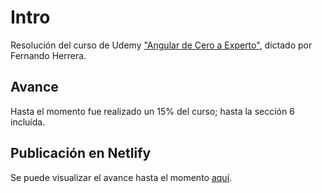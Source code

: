 # Intro

Resolución del curso de Udemy ["Angular de Cero a Experto"](https://www.udemy.com/course-dashboard-redirect/?course_id=3662358), dictado por Fernando Herrera.

## Avance

Hasta el momento fue realizado un 15% del curso; hasta la sección 6 incluída.

## Publicación en Netlify

Se puede visualizar el avance hasta el momento [aquí](https://brave-ptolemy-358de1.netlify.app/).

<!-- # Bases

This project was generated with [Angular CLI](https://github.com/angular/angular-cli) version 12.2.12.

## Development server

Run `ng serve` for a dev server. Navigate to `http://localhost:4200/`. The app will automatically reload if you change any of the source files.

## Code scaffolding

Run `ng generate component component-name` to generate a new component. You can also use `ng generate directive|pipe|service|class|guard|interface|enum|module`.

## Build

Run `ng build` to build the project. The build artifacts will be stored in the `dist/` directory.

## Running unit tests

Run `ng test` to execute the unit tests via [Karma](https://karma-runner.github.io).

## Running end-to-end tests

Run `ng e2e` to execute the end-to-end tests via a platform of your choice. To use this command, you need to first add a package that implements end-to-end testing capabilities.

## Further help

To get more help on the Angular CLI use `ng help` or go check out the [Angular CLI Overview and Command Reference](https://angular.io/cli) page. -->
